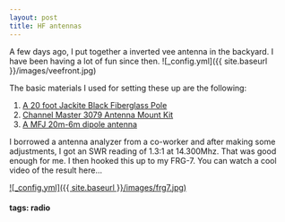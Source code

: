 ```yaml
---
layout: post
title: HF antennas
---
```


A few days ago, I put together a inverted vee antenna in the backyard. I have been having a lot of fun since then. 
![_config.yml]({{ site.baseurl }}/images/veefront.jpg)

The basic materials I used for setting these up are the following:

1. [A 20 foot Jackite Black Fiberglass Pole ](http://www.amazon.com/gp/product/B000H43SYE/ref=oh_aui_detailpage_o02_s00?ie=UTF8&psc=1)
2. [Channel Master 3079 Antenna Mount Kit](http://www.amazon.com/gp/product/B002SAOHH2/ref=oh_aui_detailpage_o02_s01?ie=UTF8&psc=1)
3. [A MFJ 20m-6m dipole antenna](http://www.mfjenterprises.com/Product.php?productid=MFJ-1779C)

I borrowed a antenna analyzer from a co-worker and after making some adjustments, I got an SWR reading of 1.3:1 at 14.300Mhz. That was good enough for me. I then hooked this up to my FRG-7. You can watch a cool video of the result here...

[![_config.yml]({{ site.baseurl }}/images/frg7.jpg)](http://youtu.be/M58IhWUUvd8)



#### tags: radio